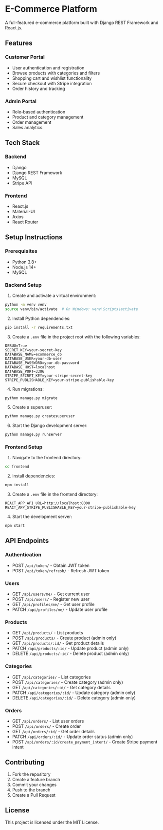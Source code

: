 # E-Commerce Platform

A full-featured e-commerce platform built with Django REST Framework and React.js.

## Features

### Customer Portal
- User authentication and registration
- Browse products with categories and filters
- Shopping cart and wishlist functionality
- Secure checkout with Stripe integration
- Order history and tracking

### Admin Portal
- Role-based authentication
- Product and category management
- Order management
- Sales analytics

## Tech Stack

### Backend
- Django
- Django REST Framework
- MySQL
- Stripe API

### Frontend
- React.js
- Material-UI
- Axios
- React Router

## Setup Instructions

### Prerequisites
- Python 3.8+
- Node.js 14+
- MySQL

### Backend Setup

1. Create and activate a virtual environment:
```bash
python -m venv venv
source venv/bin/activate  # On Windows: venv\Scripts\activate
```

2. Install Python dependencies:
```bash
pip install -r requirements.txt
```

3. Create a `.env` file in the project root with the following variables:
```
DEBUG=True
SECRET_KEY=your-secret-key
DATABASE_NAME=ecommerce_db
DATABASE_USER=your-db-user
DATABASE_PASSWORD=your-db-password
DATABASE_HOST=localhost
DATABASE_PORT=3306
STRIPE_SECRET_KEY=your-stripe-secret-key
STRIPE_PUBLISHABLE_KEY=your-stripe-publishable-key
```

4. Run migrations:
```bash
python manage.py migrate
```

5. Create a superuser:
```bash
python manage.py createsuperuser
```

6. Start the Django development server:
```bash
python manage.py runserver
```

### Frontend Setup

1. Navigate to the frontend directory:
```bash
cd frontend
```

2. Install dependencies:
```bash
npm install
```

3. Create a `.env` file in the frontend directory:
```
REACT_APP_API_URL=http://localhost:8000
REACT_APP_STRIPE_PUBLISHABLE_KEY=your-stripe-publishable-key
```

4. Start the development server:
```bash
npm start
```

## API Endpoints

### Authentication
- POST `/api/token/` - Obtain JWT token
- POST `/api/token/refresh/` - Refresh JWT token

### Users
- GET `/api/users/me/` - Get current user
- POST `/api/users/` - Register new user
- GET `/api/profiles/me/` - Get user profile
- PATCH `/api/profiles/me/` - Update user profile

### Products
- GET `/api/products/` - List products
- POST `/api/products/` - Create product (admin only)
- GET `/api/products/:id/` - Get product details
- PATCH `/api/products/:id/` - Update product (admin only)
- DELETE `/api/products/:id/` - Delete product (admin only)

### Categories
- GET `/api/categories/` - List categories
- POST `/api/categories/` - Create category (admin only)
- GET `/api/categories/:id/` - Get category details
- PATCH `/api/categories/:id/` - Update category (admin only)
- DELETE `/api/categories/:id/` - Delete category (admin only)

### Orders
- GET `/api/orders/` - List user orders
- POST `/api/orders/` - Create order
- GET `/api/orders/:id/` - Get order details
- PATCH `/api/orders/:id/` - Update order status (admin only)
- POST `/api/orders/:id/create_payment_intent/` - Create Stripe payment intent

## Contributing

1. Fork the repository
2. Create a feature branch
3. Commit your changes
4. Push to the branch
5. Create a Pull Request

## License

This project is licensed under the MIT License. 